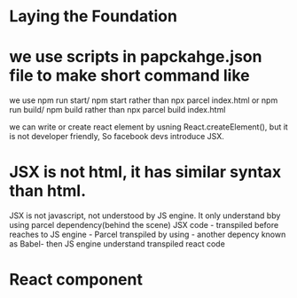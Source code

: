 # Laying the Foundation

# we use scripts in papckahge.json file to make short command like

we use npm run start/ npm start rather than npx parcel index.html
or npm run build/ npm build rather than npx parcel build index.html

we can write or create react element by usning React.createElement(), but it is not developer friendly, So facebook devs introduce JSX.

# JSX is not html, it has similar syntax than html.

JSX is not javascript, not understood by JS engine. It only understand bby using parcel dependency(behind the scene)
JSX code - transpiled before reaches to JS engine - Parcel transpiled by using - another depency known as Babel- then JS engine understand transpiled react code

# React component
